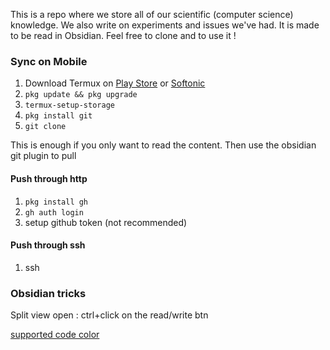 
This is a repo where we store all of our scientific (computer science) knowledge.
We also write on experiments and issues we've had.
It is made to be read in Obsidian. Feel free to clone and to use it !

### Sync on Mobile

1) Download Termux on [Play Store](https://play.google.com/store/apps/details?id=com.termux&hl=fr&gl=US)  or [Softonic](https://termux.fr.softonic.com/android)
2) ```pkg update && pkg upgrade```
3) ```termux-setup-storage```
4) ```pkg install git```
5) `git clone`

This is enough if you only want to read the content. Then use the obsidian git plugin to pull

#### Push through http
1) ```pkg install gh```
2) ```gh auth login```
3) setup github token (not recommended)

#### Push through ssh
1) ssh


### Obsidian tricks

Split view open : ctrl+click on the read/write btn

[supported code color](https://prismjs.com/#supported-languages)